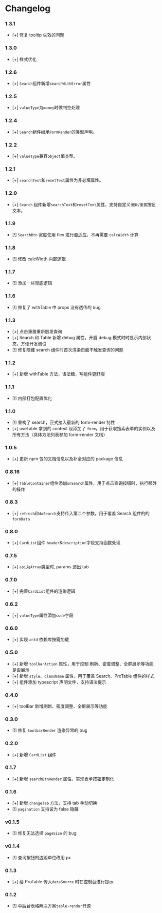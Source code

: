 # Changelog

### 1.3.1

- [+] 修复 tooltip 失效的问题

### 1.3.0

- [+] 样式优化

### 1.2.6

- [+] `Search`组件新增`searchWithError`属性

### 1.2.5

- [+] `valueType`为`money`时做判空处理

### 1.2.4

- [+] `Search`组件继承`FormRender`的类型声明。

### 1.2.2

- [+] `valueType`兼容`object`值类型。

### 1.2.1

- [+] `searchText`和`resetText`属性为非必填属性。

### 1.2.0

- [+] `Search` 组件新增`searchText`和`resetText`属性，支持自定义`搜索/重置`按钮文本。

### 1.1.9

- [!] `SearchBtn` 宽度使用 flex 进行自适应，不再需要 `calcWidth` 计算

### 1.1.8

- [!] 修改 calcWidth 内部逻辑

### 1.1.7

- [!] 添加一些兜底逻辑

### 1.1.6

- [!] 修复了 withTable 中 props 没有透传的 bug

### 1.1.3

- [+] 点击重置重新触发查询
- [+] Search 和 Table 新增 debug 属性，开启 debug 模式时时显示内部状态，方便开发调试
- [!] 修复隐藏 search 组件时首次渲染页面不触发查询的问题

### 1.1.2

- [+] 新增 withTable 方法，语法糖，写组件更舒服

### 1.1.1

- [!] 内部打包配置优化

### 1.1.0

- [!] 重构了 search，正式接入最新的 form-render 特性
- [+] useTable 拿到的 context 现添加了 `form`，用于获取搜索表单的实例以及所有方法（具体方法列表参加 form-render 文档）

### 1.0.5

- [+] 更新 npm 包的文档信息以及补全对应的 package 信息

### 0.8.16

- [+] `TableContainer`组件添加`onSearch`属性，用于点击查询按钮时，执行额外的操作

### 0.8.3

- [+] `refresh`和`doSearch`支持传入第二个参数，用于覆盖 Search 组件的的`formData`

### 0.8.0

- [+] `CardList`组件 `header`&`description`字段支持函数处理

### 0.7.5

- [+] `api`为`Array`类型时, params 透出 tab

### 0.7.0

- [+] 完善`CardList`组件的渲染逻辑

### 0.6.2

- [+] `valueType`属性添加`code`字段

### 0.6.0

- [+] 实现 `antd` 依赖库按需加载

### 0.5.0

- [+] 新增 `toolbarAction` 属性，用于控制 刷新、密度调整、全屏展示等功能 是否展示
- [+] 新增 `style`、`className` 属性，用于覆盖 Search、ProTable 组件的样式
- [+] 组件添加 typescript 声明文件，支持语法提示

### 0.4.0

- [+] toolBar 新增刷新、密度调整、全屏展示等功能

### 0.3.0

- [!] 修复 `toolbarRender` 渲染异常的 bug

### 0.2.0

- [+] 新增 `CardList` 组件

### 0.1.7

- [+] 新增 `searchBtnRender` 属性，实现表单按钮定制化

### 0.1.6

- [+] 新增 `changeTab` 方法，支持 tab 手动切换
- [!] `pagination` 支持设为 false 隐藏

### v0.1.5

- [!] 修复无法选择 `pageSize` 的 bug

### v0.1.4

- [!] 查询按钮的边距单位改用 px

### 0.1.3

- [+] 给 ProTable 传入`dataSource` 时在控制台进行提示

### 0.1.2

- [!] 中后台表格解决方案`table-render`开源

